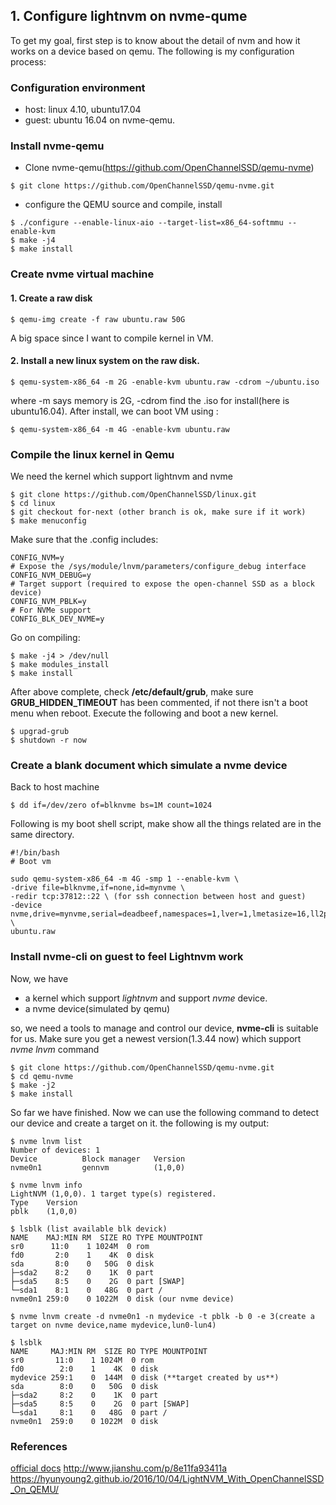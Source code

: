 ## 1. Configure lightnvm on nvme-qume
To get my goal, first step is to know about the detail of nvm and how it works on a device based on qemu. The following is my configuration process:
### Configuration environment
- host: linux 4.10, ubuntu17.04 
- guest: ubuntu 16.04 on nvme-qemu.

### Install nvme-qemu
* Clone nvme-qemu(https://github.com/OpenChannelSSD/qemu-nvme)

`$ git clone https://github.com/OpenChannelSSD/qemu-nvme.git `

* configure the QEMU source and compile, install

```
$ ./configure --enable-linux-aio --target-list=x86_64-softmmu --enable-kvm
$ make -j4
$ make install
```  
### Create nvme virtual machine
#### 1. Create a raw disk
`$ qemu-img create -f raw ubuntu.raw 50G`

A big space since I want to compile kernel in VM.
#### 2. Install a new linux system on the raw disk.
`$ qemu-system-x86_64 -m 2G -enable-kvm ubuntu.raw -cdrom ~/ubuntu.iso `

where -m says memory is 2G, -cdrom find the .iso for install(here is ubuntu16.04). After install, we can boot VM using :

`$ qemu-system-x86_64 -m 4G -enable-kvm ubuntu.raw`
### Compile the linux kernel in Qemu
We need the kernel which support lightnvm and nvme

```
$ git clone https://github.com/OpenChannelSSD/linux.git
$ cd linux
$ git checkout for-next (other branch is ok, make sure if it work)
$ make menuconfig  
```
Make sure that the .config includes:

```
CONFIG_NVM=y
# Expose the /sys/module/lnvm/parameters/configure_debug interface
CONFIG_NVM_DEBUG=y
# Target support (required to expose the open-channel SSD as a block device)
CONFIG_NVM_PBLK=y    
# For NVMe support
CONFIG_BLK_DEV_NVME=y
```
Go on compiling:

```
$ make -j4 > /dev/null 
$ make modules_install 
$ make install
```
After above complete, check **/etc/default/grub**, make sure **GRUB\_HIDDEN\_TIMEOUT** has been commented, if not there isn't a boot menu when reboot. Execute the following and boot a new kernel.

```
$ upgrad-grub
$ shutdown -r now
``` 
### Create a blank document which simulate a nvme device

Back to host machine
 
`$ dd if=/dev/zero of=blknvme bs=1M count=1024`

Following is my boot shell script, make show all the things related are in the same directory.

```
#!/bin/bash
# Boot vm

sudo qemu-system-x86_64 -m 4G -smp 1 --enable-kvm \
-drive file=blknvme,if=none,id=mynvme \
-redir tcp:37812::22 \ (for ssh connection between host and guest)
-device nvme,drive=mynvme,serial=deadbeef,namespaces=1,lver=1,lmetasize=16,ll2pmode=0,nlbaf=5,lba_index=3,mdts=10,lnum_lun=16,lnum_pln=2,lsec_size=4096,lsecs_per_pg=4,lpgs_per_blk=512,lbbtable=bbtable.qemu,lmetadata=meta.qemu,ldebug=1 \
ubuntu.raw
```
### Install nvme-cli on guest to feel Lightnvm work

Now, we have 
- a kernel which support *lightnvm* and support *nvme* device.
- a nvme device(simulated by qemu)

so, we need a tools to manage and control our device, **nvme-cli** is suitable for us. Make sure you get a newest version(1.3.44 now) which support *nvme lnvm* command

```
$ git clone https://github.com/OpenChannelSSD/qemu-nvme.git
$ cd qemu-nvme
$ make -j2
$ make install
```
So far we have finished. Now we can use the following command to detect our device and create a target on it.
the following is my output:

```
$ nvme lnvm list
Number of devices: 1
Device      	Block manager	Version
nvme0n1     	gennvm      	(1,0,0)

$ nvme lnvm info
LightNVM (1,0,0). 1 target type(s) registered.
Type	Version
pblk	(1,0,0)

$ lsblk (list available blk devick)
NAME    MAJ:MIN RM  SIZE RO TYPE MOUNTPOINT
sr0      11:0    1 1024M  0 rom  
fd0       2:0    1    4K  0 disk 
sda       8:0    0   50G  0 disk 
├─sda2    8:2    0    1K  0 part 
├─sda5    8:5    0    2G  0 part [SWAP]
└─sda1    8:1    0   48G  0 part /
nvme0n1 259:0    0 1022M  0 disk (our nvme device)

$ nvme lnvm create -d nvme0n1 -n mydevice -t pblk -b 0 -e 3(create a target on nvme device,name mydevice,lun0-lun4)

$ lsblk 
NAME     MAJ:MIN RM  SIZE RO TYPE MOUNTPOINT
sr0       11:0    1 1024M  0 rom  
fd0        2:0    1    4K  0 disk 
mydevice 259:1    0  144M  0 disk (**target created by us**)
sda        8:0    0   50G  0 disk 
├─sda2     8:2    0    1K  0 part 
├─sda5     8:5    0    2G  0 part [SWAP]
└─sda1     8:1    0   48G  0 part /
nvme0n1  259:0    0 1022M  0 disk 

```

### References
[official docs](http://openchannelssd.readthedocs.io/en/latest/gettingstarted/)
http://www.jianshu.com/p/8e11fa93411a
https://hyunyoung2.github.io/2016/10/04/LightNVM_With_OpenChannelSSD_On_QEMU/

















